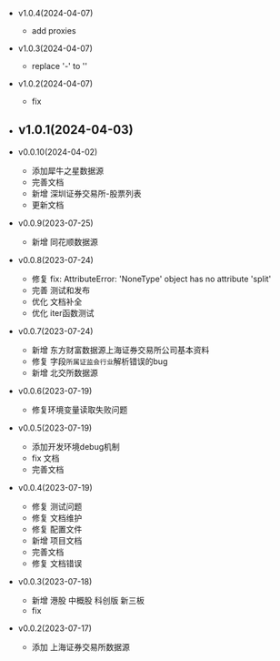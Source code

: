 - v1.0.4(2024-04-07)
    - add proxies

- v1.0.3(2024-04-07)
    - replace '-' to ''

- v1.0.2(2024-04-07)
    - fix

- v1.0.1(2024-04-03)
    - 

- v0.0.10(2024-04-02)
    - 添加犀牛之星数据源
    - 完善文档
    - 新增 深圳证券交易所-股票列表
    - 更新文档

- v0.0.9(2023-07-25)
    - 新增 同花顺数据源

- v0.0.8(2023-07-24)
    - 修复 fix: AttributeError: 'NoneType' object has no attribute 'split'
    - 完善 测试和发布
    - 优化 文档补全
    - 优化 iter函数测试

- v0.0.7(2023-07-24)
    - 新增 东方财富数据源上海证券交易所公司基本资料
    - 修复 字段`所属证监会行业`解析错误的bug
    - 新增 北交所数据源

- v0.0.6(2023-07-19)
    - 修复环境变量读取失败问题

- v0.0.5(2023-07-19)
    - 添加开发环境debug机制
    - fix 文档
    - 完善文档

- v0.0.4(2023-07-19)
    - 修复 测试问题
    - 修复 文档维护
    - 修复 配置文件
    - 新增 项目文档
    - 完善文档
    - 修复 文档错误

- v0.0.3(2023-07-18)
    - 新增 港股 中概股 科创版 新三板
    - fix

- v0.0.2(2023-07-17)
    - 添加 上海证券交易所数据源
